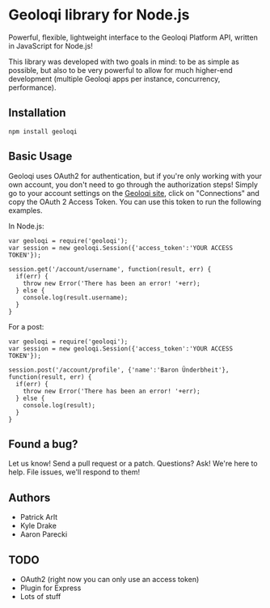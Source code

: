 Geoloqi library for Node.js
===
Powerful, flexible, lightweight interface to the Geoloqi Platform API, written in JavaScript for Node.js!

This library was developed with two goals in mind: to be as simple as possible, but also to be very powerful to allow for much higher-end development (multiple Geoloqi apps per instance, concurrency, performance).

Installation
---

    npm install geoloqi

Basic Usage
---
Geoloqi uses OAuth2 for authentication, but if you're only working with your own account, you don't need to go through the authorization steps! Simply go to your account settings on the [Geoloqi site](http://geoloqi.com), click on "Connections" and copy the OAuth 2 Access Token. You can use this token to run the following examples.

In Node.js:

    var geoloqi = require('geoloqi');
    var session = new geoloqi.Session({'access_token':'YOUR ACCESS TOKEN'});
    
    session.get('/account/username', function(result, err) {
      if(err) {
        throw new Error('There has been an error! '+err);
      } else {
        console.log(result.username);
      }
    }

For a post:

    var geoloqi = require('geoloqi');
    var session = new geoloqi.Session({'access_token':'YOUR ACCESS TOKEN'});

    session.post('/account/profile', {'name':'Baron Ünderbheit'}, function(result, err) {
      if(err) {
        throw new Error('There has been an error! '+err);
      } else {
        console.log(result);
      }
    }

Found a bug?
---
Let us know! Send a pull request or a patch. Questions? Ask! We're here to help. File issues, we'll respond to them!

Authors
---
* Patrick Arlt
* Kyle Drake
* Aaron Parecki

TODO
---
* OAuth2 (right now you can only use an access token)
* Plugin for Express
* Lots of stuff
